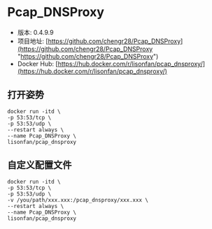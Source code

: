# Pcap_DNSProxy
 - 版本: 0.4.9.9
 - 项目地址: [https://github.com/chengr28/Pcap_DNSProxy](https://github.com/chengr28/Pcap_DNSProxy "https://github.com/chengr28/Pcap_DNSProxy")
 - Docker Hub: [https://hub.docker.com/r/lisonfan/pcap_dnsproxy/](https://hub.docker.com/r/lisonfan/pcap_dnsproxy/)

## 打开姿势
```
docker run -itd \
-p 53:53/tcp \
-p 53:53/udp \
--restart always \
--name Pcap_DNSProxy \
lisonfan/pcap_dnsproxy
```

## 自定义配置文件
```
docker run -itd \
-p 53:53/tcp \
-p 53:53/udp \
-v /you/path/xxx.xxx:/pcap_dnsproxy/xxx.xxx \
--restart always \
--name Pcap_DNSProxy \
lisonfan/pcap_dnsproxy
```

